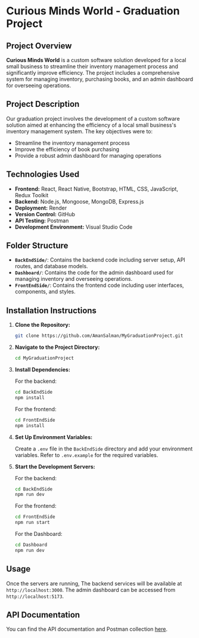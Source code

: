 # Curious Minds World - Graduation Project

## Project Overview

**Curious Minds World** is a custom software solution developed for a local small business to streamline their inventory management process and significantly improve efficiency. The project includes a comprehensive system for managing inventory, purchasing books, and an admin dashboard for overseeing operations.

## Project Description

Our graduation project involves the development of a custom software solution aimed at enhancing the efficiency of a local small business's inventory management system. The key objectives were to:

- Streamline the inventory management process
- Improve the efficiency of book purchasing
- Provide a robust admin dashboard for managing operations

## Technologies Used

- **Frontend:** React, React Native, Bootstrap, HTML, CSS, JavaScript, Redux Toolkit
- **Backend:** Node.js, Mongoose, MongoDB, Express.js
- **Deployment:** Render
- **Version Control:** GitHub
- **API Testing:** Postman
- **Development Environment:** Visual Studio Code

## Folder Structure

- **`BackEndSide/`**: Contains the backend code including server setup, API routes, and database models.
- **`Dashboard/`**: Contains the code for the admin dashboard used for managing inventory and overseeing operations.
- **`FrontEndSide/`**: Contains the frontend code including user interfaces, components, and styles.

## Installation Instructions

1. **Clone the Repository:**

    ```bash
    git clone https://github.com/AmanSalman/MyGraduationProject.git
    ```

2. **Navigate to the Project Directory:**

    ```bash
    cd MyGraduationProject
    ```

3. **Install Dependencies:**

    For the backend:

    ```bash
    cd BackEndSide
    npm install
    ```

    For the frontend:

    ```bash
    cd FrontEndSide
    npm install
    ```

4. **Set Up Environment Variables:**

    Create a `.env` file in the `BackEndSide` directory and add your environment variables. Refer to `.env.example` for the required variables.

5. **Start the Development Servers:**

    For the backend:

    ```bash
    cd BackEndSide
    npm run dev
    ```

    For the frontend:

    ```bash
    cd FrontEndSide
    npm run start 
    ```

   For the Dashboard:

    ```bash
    cd Dashboard
    npm run dev 
    ``` 

## Usage

Once the servers are running, The backend services will be available at `http://localhost:3000`. The admin dashboard can be accessed from `http://localhost:5173`.



## API Documentation

You can find the API documentation and Postman collection [here](https://documenter.getpostman.com/view/30950345/2sA3Bt1Ugg).
